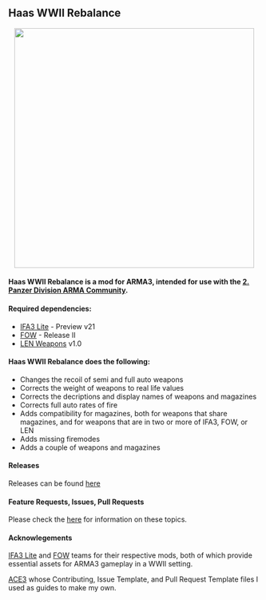 ## Haas WWII Rebalance

<p align="center">
    <img src="https://c2.staticflickr.com/6/5524/30201576222_3b9546362d_o.png" width="480">
</p>

#### Haas WWII Rebalance is a mod for ARMA3, intended for use with the [2. Panzer Division ARMA Community](http://2panzer.wixsite.com/home).

#### Required dependencies:
* [IFA3 Lite](https://forums.bistudio.com/forums/topic/190809-iron-front-in-arm3-lite-preview-versions/) - Preview v21
* [FOW](https://forums.bistudio.com/forums/topic/198194-faces-of-war-ww2/) - Release II
* [LEN Weapons](https://forums.bistudio.com/forums/topic/200914-len-weapons-pack-for-ifa3-lite/) v1.0


#### Haas WWII Rebalance does the following:

* Changes the recoil of semi and full auto weapons
* Corrects the weight of weapons to real life values
* Corrects the decriptions and display names of weapons and magazines
* Corrects full auto rates of fire
* Adds compatibility for magazines, both for weapons that share magazines, and for weapons that are in two or more of IFA3, FOW, or LEN
* Adds missing firemodes
* Adds a couple of weapons and magazines

#### Releases
Releases can be found [here](https://github.com/Drofseh/Haas_WWII_Rebalance/releases)

#### Feature Requests, Issues, Pull Requests
Please check the [here](https://github.com/Drofseh/Haas_WWII_Rebalance/blob/master/.github/CONTRIBUTING.md) for information on these topics.

#### Acknowlegements
[IFA3 Lite](https://forums.bistudio.com/forums/topic/190809-iron-front-in-arm3-lite-preview-versions/) and [FOW](https://forums.bistudio.com/forums/topic/198194-faces-of-war-ww2/) teams for their respective mods, both of which provide essential assets for ARMA3 gameplay in a WWII setting.

[ACE3](https://github.com/acemod/ACE3) whose Contributing, Issue Template, and Pull Request Template files I used as guides to make my own.
